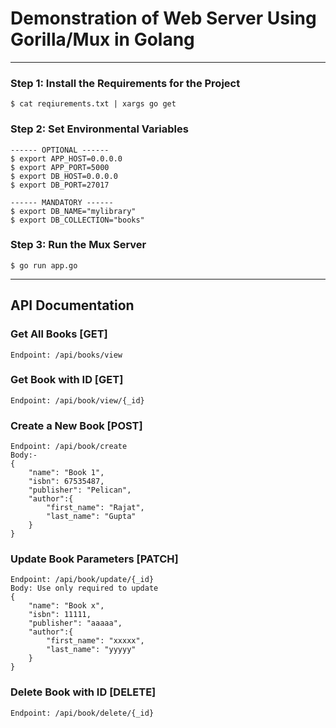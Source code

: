 

# Demonstration of Web Server Using Gorilla/Mux in Golang

---

### Step 1: Install the Requirements for the Project
```shell
$ cat reqiurements.txt | xargs go get
```

### Step 2: Set Environmental Variables
```shell
------ OPTIONAL ------
$ export APP_HOST=0.0.0.0
$ export APP_PORT=5000
$ export DB_HOST=0.0.0.0
$ export DB_PORT=27017

------ MANDATORY ------
$ export DB_NAME="mylibrary"
$ export DB_COLLECTION="books"
```

### Step 3: Run the Mux Server
```shell
$ go run app.go
```

----
## API Documentation

### Get All Books [GET]
```api
Endpoint: /api/books/view
```

### Get Book with ID [GET]
```api
Endpoint: /api/book/view/{_id}
```

### Create a New Book [POST]
```api
Endpoint: /api/book/create
Body:-
{
    "name": "Book 1",
    "isbn": 67535487,
    "publisher": "Pelican",
    "author":{
        "first_name": "Rajat",
        "last_name": "Gupta"
    }
}
```

### Update Book Parameters [PATCH]
```api
Endpoint: /api/book/update/{_id}
Body: Use only required to update
{
    "name": "Book x",
    "isbn": 11111,
    "publisher": "aaaaa",
    "author":{
        "first_name": "xxxxx",
        "last_name": "yyyyy"
    }
}
```

### Delete Book with ID [DELETE]
```api
Endpoint: /api/book/delete/{_id}
```
